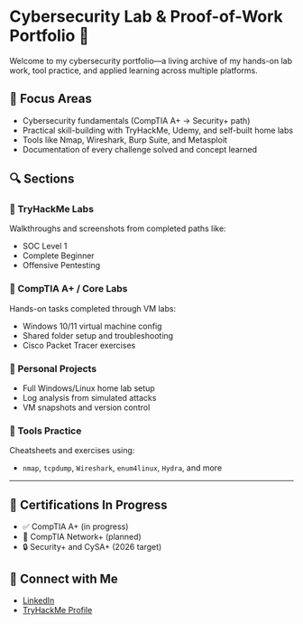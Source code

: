 # Cybersecurity Lab & Proof-of-Work Portfolio 🔐

Welcome to my cybersecurity portfolio—a living archive of my hands-on lab work, tool practice, and applied learning across multiple platforms.

## 🧠 Focus Areas
- Cybersecurity fundamentals (CompTIA A+ → Security+ path)
- Practical skill-building with TryHackMe, Udemy, and self-built home labs
- Tools like Nmap, Wireshark, Burp Suite, and Metasploit
- Documentation of every challenge solved and concept learned

## 🔍 Sections
### 🔹 TryHackMe Labs
Walkthroughs and screenshots from completed paths like:
- SOC Level 1
- Complete Beginner
- Offensive Pentesting

### 🔹 CompTIA A+ / Core Labs
Hands-on tasks completed through VM labs:
- Windows 10/11 virtual machine config
- Shared folder setup and troubleshooting
- Cisco Packet Tracer exercises

### 🔹 Personal Projects
- Full Windows/Linux home lab setup
- Log analysis from simulated attacks
- VM snapshots and version control

### 🔹 Tools Practice
Cheatsheets and exercises using:
- `nmap`, `tcpdump`, `Wireshark`, `enum4linux`, `Hydra`, and more

---

## 📜 Certifications In Progress
- ✅ CompTIA A+ (in progress)
- 🔐 CompTIA Network+ (planned)
- 🔒 Security+ and CySA+ (2026 target)

## 📌 Connect with Me
- [LinkedIn](https://linkedin.com/in/YOUR-LINK-HERE)
- [TryHackMe Profile](https://tryhackme.com/p/YOUR-USERNAME)
